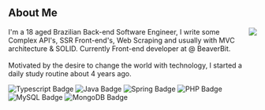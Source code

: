 ## About Me

<img align="right" src="https://wsrv.nl/?url=https://i.pinimg.com/564x/54/8a/c6/548ac6e5947461f0e9dc8e51ec9c55b4.jpg&w=230&h=230&fit=cover&mask=circle">
<p>
	I'm a 18 aged Brazilian Back-end Software Engineer, I write some Complex API's, SSR Front-end's, Web Scraping and usually with MVC architecture & SOLID. Currently Front-end developer at @ BeaverBit.
	<br /><br />
	Motivated by the desire to change the world with technology, I started a daily study routine about 4 years ago.
</p>

![Typescript Badge](https://img.shields.io/badge/Typescript-1d1d1d?style=for-the-badge&logo=typescript&logoColor=d6bd6b)
![Java Badge](https://img.shields.io/badge/Java-1d1d1d?style=for-the-badge&logo=java&logoColor=d6bd6b)
![Spring Badge](https://img.shields.io/badge/spring-1d1d1d?style=for-the-badge&logo=spring&logoColor=d6bd6b)
![PHP Badge](https://img.shields.io/badge/PHP-1d1d1d?style=for-the-badge&logo=PHP&logoColor=d6bd6b)
![MySQL Badge](https://img.shields.io/badge/MySQL-1d1d1d?style=for-the-badge&logo=mysql&logoColor=d6bd6b)
![MongoDB Badge](https://img.shields.io/badge/MongoDB-1d1d1d?style=for-the-badge&logo=mongodb&logoColor=d6bd6b)
